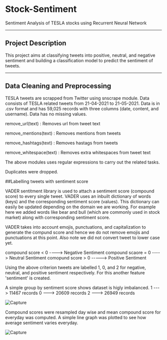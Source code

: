 # Stock-Sentiment

Sentiment Analysis of TESLA stocks using Recurrent Neural Network

---
## Project Description

This project aims at classifying tweets into positive, neutral, and negative sentiment and building a classification model to predict the sentiment of tweets.

---
## Data Cleaning and Preprocessing

TESLA tweets are scrapped from Twitter using snscrape module. Data consists of TESLA related tweets from 21-04-2021 to 21-05-2021. Data is in .csv format and has 59,025 records with three columns (date, content, and username).
Data has no missing values.

remove_url(text) : Removes url from tweet text

remove_mentions(text) : Removes mentions from tweets

remove_hashtags(text) : Removes hastags from tweets

remove_whitespace(text) : Removes extra whitespaces from tweet text

The above modules uses regular expressions to carry out the related tasks.

Duplicates were dropped.

##Labelling tweets with sentiment score

VADER sentitment library is used to attach a sentiment score (compound score) to every single tweet. VADER uses an inbuilt dictionary of words (keys) and the corresponding sentiment score (values). This dictionary can easily be updated depending on the domain we are working. For example here we added words like bear and bull (which are commonly used in stock market) along with corresponding sentiment score.

VADER takes into account emojis, punctuations, and capitalization to generate the compund score and hence we do not remove emojis and punctuations at this point. Also note we did not convert tweet to lower case yet.

compound score < 0 ----> Negative Sentiment
compound scaore = 0 ----> Neutral Sentiment
comopund score > 0 -----> Positive Sentiment

Using the above criterion tweets are labelled 1, 0, and 2 for negative, neutral, and positive sentiment respectively. For this another feature 'sentiment' is created.


A simple group by sentiment score shows dataset is higly imbalanced.
1 ---> 11467 records
0 ---> 20609 records
2 ---> 26949 records

![Capture](https://user-images.githubusercontent.com/53952516/121306860-fd3f8d80-c91c-11eb-8501-3be4affc9359.PNG)

Compound scores were resampled day wise and mean compound score for everyday was computed.
A simple line graph was plotted to see how average sentiment varies everyday.

![Capture](https://user-images.githubusercontent.com/53952516/121307514-b0a88200-c91d-11eb-99f5-f3a06c1f0667.PNG)







